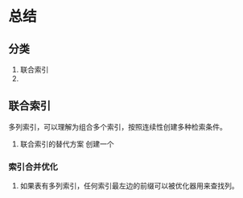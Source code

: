 # 总结

## 分类
1. 联合索引
2. 

## 联合索引
多列索引，可以理解为组合多个索引，按照连续性创建多种检索条件。
1. 联合索引的替代方案
创建一个

### 索引合并优化
1. 如果表有多列索引，任何索引最左边的前缀可以被优化器用来查找列。
